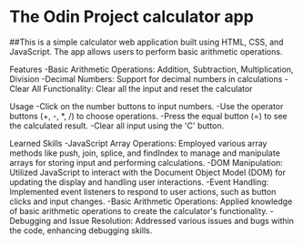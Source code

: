 # The Odin Project calculator app

##This is a simple calculator web application built using HTML, CSS, and JavaScript. The app allows users to perform basic arithmetic operations.

Features
-Basic Arithmetic Operations: Addition, Subtraction, Multiplication, Division
-Decimal Numbers: Support for decimal numbers in calculations
-Clear All Functionality: Clear all the input and reset the calculator

Usage
-Click on the number buttons to input numbers.
-Use the operator buttons (+, -, \*, /) to choose operations.
-Press the equal button (=) to see the calculated result.
-Clear all input using the 'C' button.

Learned Skills
-JavaScript Array Operations: Employed various array methods like push, join, splice, and findIndex to manage and manipulate arrays for storing input and performing calculations.
-DOM Manipulation: Utilized JavaScript to interact with the Document Object Model (DOM) for updating the display and handling user interactions.
-Event Handling: Implemented event listeners to respond to user actions, such as button clicks and input changes.
-Basic Arithmetic Operations: Applied knowledge of basic arithmetic operations to create the calculator's functionality.
-Debugging and Issue Resolution: Addressed various issues and bugs within the code, enhancing debugging skills.
